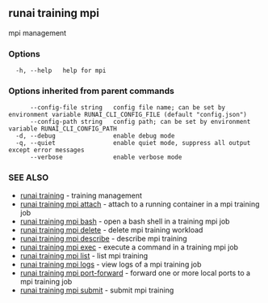 ## runai training mpi

mpi management

### Options

```
  -h, --help   help for mpi
```

### Options inherited from parent commands

```
      --config-file string   config file name; can be set by environment variable RUNAI_CLI_CONFIG_FILE (default "config.json")
      --config-path string   config path; can be set by environment variable RUNAI_CLI_CONFIG_PATH
  -d, --debug                enable debug mode
  -q, --quiet                enable quiet mode, suppress all output except error messages
      --verbose              enable verbose mode
```

### SEE ALSO

* [runai training](runai_training.md)	 - training management
* [runai training mpi attach](runai_training_mpi_attach.md)	 - attach to a running container in a mpi training job
* [runai training mpi bash](runai_training_mpi_bash.md)	 - open a bash shell in a training mpi job
* [runai training mpi delete](runai_training_mpi_delete.md)	 - delete mpi training workload
* [runai training mpi describe](runai_training_mpi_describe.md)	 - describe mpi training
* [runai training mpi exec](runai_training_mpi_exec.md)	 - execute a command in a training mpi job
* [runai training mpi list](runai_training_mpi_list.md)	 - list mpi training
* [runai training mpi logs](runai_training_mpi_logs.md)	 - view logs of a mpi training job
* [runai training mpi port-forward](runai_training_mpi_port-forward.md)	 - forward one or more local ports to a mpi training job
* [runai training mpi submit](runai_training_mpi_submit.md)	 - submit mpi training

